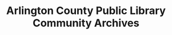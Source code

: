 ---
layout: repo
title: "Arlington County Public Library Community Archives"
id: 16528
permalink: repos/16528/
---